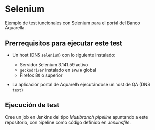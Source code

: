 # Selenium

Ejemplo de test funcionales con Selenium para el portal del Banco Aquarella.

## Prerrequisitos para ejecutar este test

- Un host (DNS `selenium`) con lo siguiente instalado:
  - Servidor Selenium 3.141.59 activo
  - `geckodriver` instalado en `$PATH` global
  - Firefox 80 o superior

- La aplicación portal de Aquarella ejecutándose un host de QA (DNS `test`)

## Ejecución de test

Cree un job en Jenkins del tipo *Multibranch pipeline* apuntando a este repositorio, con pipeline como código definido en *Jenkinsfile*.
